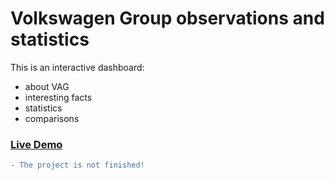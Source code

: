 # Volkswagen Group observations and statistics

This is an interactive dashboard:
- about VAG
- interesting facts
- statistics 
- comparisons

### [Live Demo](https://alessandro1802.shinyapps.io/vag-group)

```diff
- The project is not finished!
```
